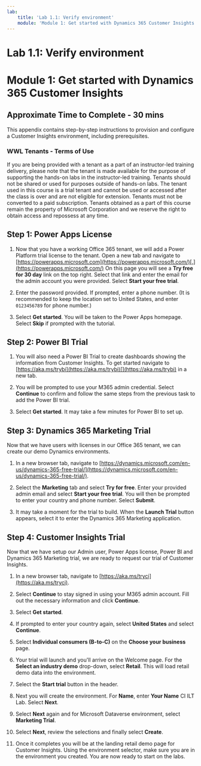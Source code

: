 ```yaml
---
lab:
    title: 'Lab 1.1: Verify environment'
    module: 'Module 1: Get started with Dynamics 365 Customer Insights'
---
```


# Lab 1.1: Verify environment
# Module 1: Get started with Dynamics 365 Customer Insights

## Approximate Time to Complete - 30 mins 

This appendix contains step-by-step instructions to provision and configure a Customer Insights environment, including prerequisites. 

### WWL Tenants - Terms of Use
If you are being provided with a tenant as a part of an instructor-led training delivery, please note that the tenant is made available for the purpose of supporting the hands-on labs in the instructor-led training. 
Tenants should not be shared or used for purposes outside of hands-on labs. The tenant used in this course is a trial tenant and cannot be used or accessed after the class is over and are not eligible for extension. 
Tenants must not be converted to a paid subscription. Tenants obtained as a part of this course remain the property of Microsoft Corporation and we reserve the right to obtain access and repossess at any time. 


## Step 1: Power Apps License 

1.  Now that you have a working Office 365 tenant, we will add a Power Platform trial license to the tenant. Open a new tab and navigate to [https://powerapps.microsoft.com](https://powerapps.microsoft.com/)[.](https://powerapps.microsoft.com/) On this page you will see a **Try free for 30 day** link on the top right. Select that link and enter the email for the admin account you were provided. Select **Start your free trial**. 

2.  Enter the password provided. If prompted, enter a phone number. (It is recommended to keep the location set to United States, and enter `0123456789` for phone number.) 

3.  Select **Get started**. You will be taken to the Power Apps homepage. Select **Skip** if prompted with the tutorial. 


## Step 2: Power BI Trial  

1.  You will also need a Power BI Trial to create dashboards showing the information from Customer Insights. To get started navigate to [https://aka.ms/trybi](https://aka.ms/trybi)[](https://aka.ms/trybi) in a new tab. 

2.  You will be prompted to use your M365 admin credential. Select **Continue** to confirm and follow the same steps from the previous task to add the Power BI trial.

3.  Select **Get started**. It may take a few minutes for Power BI to set up. 


## Step 3: Dynamics 365 Marketing Trial 

Now that we have users with licenses in our Office 365 tenant, we can create our demo Dynamics environments. 

1.  In a new browser tab, navigate to [https://dynamics.microsoft.com/en-us/dynamics-365-free-trial/](https://dynamics.microsoft.com/en-us/dynamics-365-free-trial/). 

2.  Select the **Marketing** tab and select **Try for free**. Enter your provided admin email and select **Start your free trial**. You will then be prompted to enter your country and phone number. Select **Submit**. 

3.  It may take a moment for the trial to build. When the **Launch Trial** button appears, select it to enter the Dynamics 365 Marketing application. 


## Step 4: Customer Insights Trial 

Now that we have setup our Admin user, Power Apps license, Power BI and Dynamics 365 Marketing trial, we are ready to request our trial of Customer Insights. 

1.  In a new browser tab, navigate to [https://aka.ms/tryci](https://aka.ms/tryci). 

2.  Select **Continue** to stay signed in using your M365 admin account. Fill out the necessary information and click **Continue**. 

3.  Select **Get started**. 

4.  If prompted to enter your country again, select **United States** and select **Continue**. 

5.  Select **Individual consumers (B-to-C)** on the **Choose your business** page. 

6.  Your trial will launch and you'll arrive on the Welcome page. For the **Select an industry demo** drop-down, select **Retail**. This will load retail demo data into the  environment. 

7.  Select the **Start trial** button in the header. 

8.  Next you will create the environment. For **Name**, enter **Your Name** CI ILT Lab. Select **Next**. 

9.  Select **Next** again and for Microsoft Dataverse environment, select **Marketing Trial**. 

10. Select **Next**, review the selections and finally select **Create**. 

11. Once it completes you will be at the landing retail demo page for Customer Insights. Using the environment selector, make sure you are in the environment you created. You are now ready to start on the labs. 

